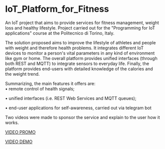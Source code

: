 # IoT_Platform_for_Fitness
An IoT project that aims to provide services for fitness management, weight loss and healthy lifestyle. Project carried out for the "Programming for IoT applications" course at the Politecnico di Torino, Italy.

The solution proposed aims to improve the lifestyle of athletes and people with weight and therefore health problems. It integrates different IoT devices to monitor a person's vital parameters in any kind of environment like gym or home. The overall platform provides unified interfaces (through both REST and MQTT) to integrate sensors to everyday life. Finally, the platform provides end-users with detailed knowledge of the calories and the weight trend. 

Summarizing, the main features it offers are:  
• remote control of health signals; 

• unified interfaces (i.e. REST Web Services and MQTT queues); 

• end-user applications for self-awareness, carried out via telegram bot

Two videos were made to sponsor the service and explain to the user how it works.

[VIDEO PROMO](https://www.youtube.com/watch?v=aDHM0BEvmKE&t=3s&ab_channel=IoTProject_Group23)

[VIDEO DEMO](https://www.youtube.com/watch?v=ZF9cDwG5808&ab_channel=IoTProject_Group23)
